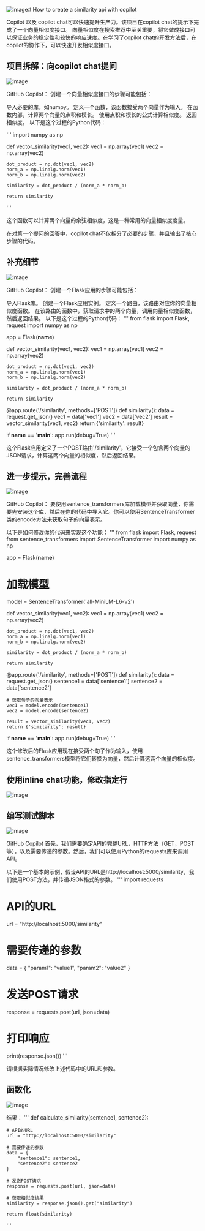 ![image](https://github.com/LeiShu-BNU/create_a_similarity_api_with_copilot/assets/81801688/d93bdace-b6e8-4133-b9e6-716d033db448)# How to create a similarity api with copilot

Copilot 以及 copilot chat可以快速提升生产力。该项目在copilot chat的提示下完成了一个向量相似度接口。
向量相似度在搜索推荐中至关重要，将它做成接口可以保证业务的稳定性和较快的响应速度。在学习了copilot chat的开发方法后，在copilot的协作下，可以快速开发相似度接口。

## 项目拆解：向copilot chat提问
![image](https://github.com/LeiShu-BNU/create_a_similarity_api_with_copilot/assets/81801688/1fe394a6-eabb-4b4f-85b7-c128f56a01d8)

GitHub Copilot：
创建一个向量相似度接口的步骤可能包括：

导入必要的库，如numpy。
定义一个函数，该函数接受两个向量作为输入。
在函数内部，计算两个向量的点积和模长。
使用点积和模长的公式计算相似度。
返回相似度。
以下是这个过程的Python代码：

'''
import numpy as np

def vector_similarity(vec1, vec2):
    vec1 = np.array(vec1)
    vec2 = np.array(vec2)
    
    dot_product = np.dot(vec1, vec2)
    norm_a = np.linalg.norm(vec1)
    norm_b = np.linalg.norm(vec2)
    
    similarity = dot_product / (norm_a * norm_b)
    
    return similarity
'''

这个函数可以计算两个向量的余弦相似度，这是一种常用的向量相似度度量。


在对第一个提问的回答中，copilot chat不仅拆分了必要的步骤，并且输出了核心步骤的代码。

## 补充细节

![image](https://github.com/LeiShu-BNU/create_a_similarity_api_with_copilot/assets/81801688/0248f11b-a10c-4e77-9347-b0ba08a2245f)

GitHub Copilot：
创建一个Flask应用的步骤可能包括：

导入Flask库。
创建一个Flask应用实例。
定义一个路由，该路由对应你的向量相似度函数。
在该路由的函数中，获取请求中的两个向量，调用向量相似度函数，然后返回结果。
以下是这个过程的Python代码：
'''
from flask import Flask, request
import numpy as np

app = Flask(__name__)

def vector_similarity(vec1, vec2):
    vec1 = np.array(vec1)
    vec2 = np.array(vec2)
    
    dot_product = np.dot(vec1, vec2)
    norm_a = np.linalg.norm(vec1)
    norm_b = np.linalg.norm(vec2)
    
    similarity = dot_product / (norm_a * norm_b)
    
    return similarity

@app.route('/similarity', methods=['POST'])
def similarity():
    data = request.get_json()
    vec1 = data['vec1']
    vec2 = data['vec2']
    result = vector_similarity(vec1, vec2)
    return {'similarity': result}

if __name__ == '__main__':
    app.run(debug=True)
'''

这个Flask应用定义了一个POST路由'/similarity'，它接受一个包含两个向量的JSON请求，计算这两个向量的相似度，然后返回结果。

## 进一步提示，完善流程

![image](https://github.com/LeiShu-BNU/create_a_similarity_api_with_copilot/assets/81801688/28b19ea9-5cc6-4f5e-abb8-73d2e4517b9d)

GitHub Copilot：
要使用sentence_transformers库加载模型并获取向量，你需要先安装这个库，然后在你的代码中导入它。你可以使用SentenceTransformer类的encode方法来获取句子的向量表示。

以下是如何修改你的代码来实现这个功能：
'''
from flask import Flask, request
from sentence_transformers import SentenceTransformer
import numpy as np

app = Flask(__name__)

# 加载模型
model = SentenceTransformer('all-MiniLM-L6-v2')

def vector_similarity(vec1, vec2):
    vec1 = np.array(vec1)
    vec2 = np.array(vec2)
    
    dot_product = np.dot(vec1, vec2)
    norm_a = np.linalg.norm(vec1)
    norm_b = np.linalg.norm(vec2)
    
    similarity = dot_product / (norm_a * norm_b)
    
    return similarity

@app.route('/similarity', methods=['POST'])
def similarity():
    data = request.get_json()
    sentence1 = data['sentence1']
    sentence2 = data['sentence2']
    
    # 获取句子的向量表示
    vec1 = model.encode(sentence1)
    vec2 = model.encode(sentence2)
    
    result = vector_similarity(vec1, vec2)
    return {'similarity': result}

if __name__ == '__main__':
    app.run(debug=True)
'''

这个修改后的Flask应用现在接受两个句子作为输入，使用sentence_transformers模型将它们转换为向量，然后计算这两个向量的相似度。

## 使用inline chat功能，修改指定行
![image](https://github.com/LeiShu-BNU/create_a_similarity_api_with_copilot/assets/81801688/25deb80e-0fea-408a-a6f5-241759eb6a60)


## 编写测试脚本
![image](https://github.com/LeiShu-BNU/create_a_similarity_api_with_copilot/assets/81801688/26eba198-a0bd-4808-be43-feeee123a8ec)

GitHub Copilot
首先，我们需要确定API的完整URL，HTTP方法（GET，POST等），以及需要传递的参数。然后，我们可以使用Python的requests库来调用API。

以下是一个基本的示例，假设API的URL是http://localhost:5000/similarity，我们使用POST方法，并传递JSON格式的参数。
'''
import requests

# API的URL
url = "http://localhost:5000/similarity"

# 需要传递的参数
data = {
    "param1": "value1",
    "param2": "value2"
}

# 发送POST请求
response = requests.post(url, json=data)

# 打印响应
print(response.json())
'''

请根据实际情况修改上述代码中的URL和参数。

## 函数化
![image](https://github.com/LeiShu-BNU/create_a_similarity_api_with_copilot/assets/81801688/b11f5fbc-4d03-42e7-a851-99566b855ff6)

结果：
'''
def calculate_similarity(sentence1, sentence2):

    # API的URL
    url = "http://localhost:5000/similarity"

    # 需要传递的参数
    data = {
        "sentence1": sentence1,
        "sentence2": sentence2
    }

    # 发送POST请求
    response = requests.post(url, json=data)

    # 获取相似度结果
    similarity = response.json().get("similarity")

    return float(similarity)
'''

